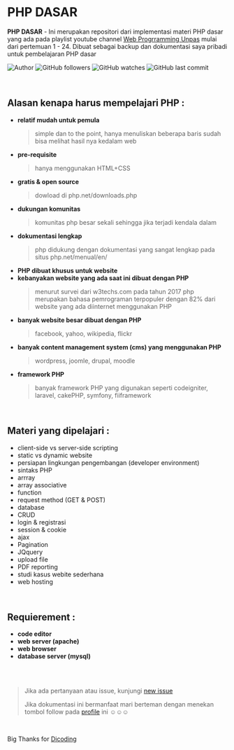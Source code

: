 # PHP DASAR

**PHP DASAR** -  Ini merupakan repositori dari implementasi materi PHP dasar yang ada pada playlist youtube channel [Web Progrramming Unpas](https://www.youtube.com/watch?v=l1W2OwV5rgY&list=PLFIM0718LjIUqXfmEIBE3-uzERZPh3vp6) mulai dari pertemuan 1 - 24. Dibuat sebagai backup dan dokumentasi saya pribadi untuk pembelajaran PHP dasar

![Author](https://img.shields.io/badge/made%20by-Ardywsptr-blue)
![GitHub followers](https://img.shields.io/github/followers/Ardywsptr?style=social)
![GitHub watches](https://img.shields.io/github/stars/Ardywsptr/phpdasar?style=social)
![GitHub last commit](https://img.shields.io/github/last-commit/Ardywsptr/phpdasar)

<br clear="both">

## Alasan kenapa harus mempelajari PHP :

* **relatif mudah untuk pemula**
    > simple dan to the point, hanya menuliskan beberapa baris sudah bisa melihat hasil nya kedalam web
* **pre-requisite**
    > hanya menggunakan HTML+CSS
* **gratis & open source**
    > dowload di php.net/downloads.php
* **dukungan komunitas**
    > komunitas php besar sekali sehingga jika terjadi kendala dalam 
* **dokumentasi lengkap**
    > php didukung dengan dokumentasi yang sangat lengkap pada situs php.net/menual/en/
* **PHP dibuat khusus untuk website**
* **kebanyakan website yang ada saat ini dibuat dengan PHP**
    > menurut survei dari w3techs.com pada tahun 2017 php merupakan bahasa pemrograman terpopuler dengan 82% dari website yang ada diinternet menggunakan PHP
* **banyak website besar dibuat dengan PHP**
    > facebook, yahoo, wikipedia, flickr
* **banyak content management system (cms) yang menggunakan PHP**
    > wordpress, joomle, drupal, moodle
* **framework PHP**
    > banyak framework PHP yang digunakan seperti codeigniter, laravel, cakePHP, symfony, fiiframework

<br clear="both">

## Materi yang dipelajari :

- client-side vs server-side scripting
- static vs dynamic website
- persiapan lingkungan pengembangan (developer environment)
- sintaks PHP
- arrray
- array associative
- function
- request method (GET & POST)
- database
- CRUD
- login & registrasi
- session & cookie
- ajax
- Pagination
- JQquery
- upload file
- PDF reporting
- studi kasus webite sederhana
- web hosting

<br clear="both">

## Requierement :

* **code editor**
* **web server (apache)**
* **web browser**
* **database server (mysql)**

<br clear="both">
<br clear="both">

> Jika ada pertanyaan atau issue, kunjungi [new issue](https://github.com/Ardywsptr/phpdasar/issues/new)
>
>Jika dokumentasi ini bermanfaat mari berteman dengan menekan tombol follow pada [profile](https://github.com/Ardywsptr) ini ☺☺☺

<br clear="both">

Big Thanks for [Dicoding](https://www.dicoding.com/)

